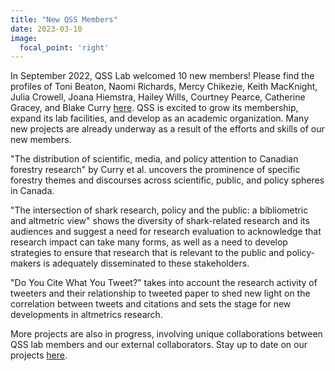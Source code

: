 ```yaml
---
title: "New QSS Members" 
date: 2023-03-10
image:
  focal_point: 'right'
---
```


In September 2022, QSS Lab welcomed 10 new members! Please find the profiles of Toni Beaton, Naomi Richards, Mercy Chikezie, Keith MacKnight, Julia Crowell, Joana Hiemstra, Hailey Wills, Courtney Pearce, Catherine Gracey, and Blake Curry [here](https://www.qsslab.ca/people/). QSS is excited to grow its membership, expand its lab facilities, and develop as an academic organization. Many new projects are already underway as a result of the efforts and skills of our new members. 

"The distribution of scientific, media, and policy attention to Canadian forestry research" by Curry et al. uncovers the prominence of specific forestry themes and discourses across scientific, public, and policy spheres in Canada. 

"The intersection of shark research, policy and the public: a bibliometric and altmetric view" shows the diversity of shark-related research and its audiences and suggest a need for research evaluation to acknowledge that research impact can take many forms, as well as a need to develop strategies to ensure that research that is relevant to the public and policy-makers is adequately disseminated to these stakeholders. 

"Do You Cite What You Tweet?" takes into account the research activity of tweeters and their relationship to tweeted paper to shed new light on the correlation between tweets and citations and sets the stage for new developments in altmetrics research. 

More projects are also in progress, involving unique collaborations between QSS lab members and our external collaborators. Stay up to date on our projects [here](https://www.qsslab.ca/project/).
             
